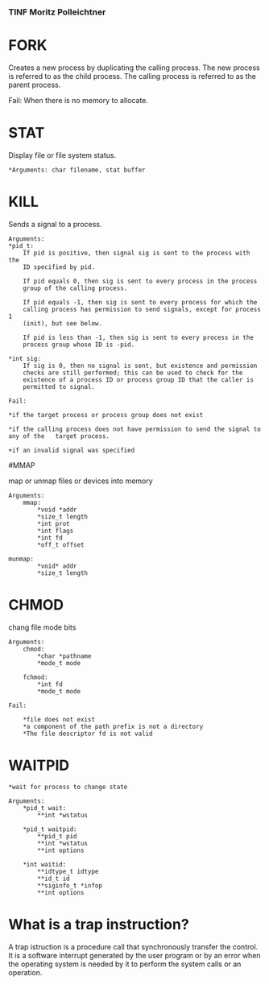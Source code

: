 ### TINF Moritz Polleichtner

# FORK

Creates a new process by duplicating the calling process. The new process is referred to as the child process. The calling process is referred to as the parent process.

Fail: When there is no memory to allocate.


# STAT

Display file or file system status.

	*Arguments: char filename, stat buffer


# KILL

Sends a signal to a process.

	Arguments:
	*pid_t:  
	    If pid is positive, then signal sig is sent to the process with the
        ID specified by pid.

        If pid equals 0, then sig is sent to every process in the process
        group of the calling process.

        If pid equals -1, then sig is sent to every process for which the
        calling process has permission to send signals, except for process 1
        (init), but see below.

        If pid is less than -1, then sig is sent to every process in the
        process group whose ID is -pid.

	*int sig:
	    If sig is 0, then no signal is sent, but existence and permission
       	checks are still performed; this can be used to check for the
       	existence of a process ID or process group ID that the caller is
       	permitted to signal.

	Fail:

	*if the target process or process group does not exist

	*if the calling process does not have permission to send the signal to any of the 	target process.

	+if an invalid signal was specified


#MMAP

map or unmap files or devices into memory

	Arguments:
		mmap:
			*void *addr
			*size_t length
			*int prot
			*int flags
			*int fd
			*off_t offset

	munmap:
			*void* addr
			*size_t length

# CHMOD

chang file mode bits

	Arguments:
		chmod:
			*char *pathname
			*mode_t mode

		fchmod:
			*int fd
			*mode_t mode

	Fail:

		*file does not exist
		*a component of the path prefix is not a directory
		*The file descriptor fd is not valid


# WAITPID

    *wait for process to change state

	Arguments:
		*pid_t wait:
			**int *wstatus

		*pid_t waitpid:
			**pid_t pid
			**int *wstatus
			**int options

		*int waitid:
			**idtype_t idtype
			**id_t id
			**siginfo_t *infop
			**int options


# What is a trap instruction?

A trap istruction is a procedure call that synchronously transfer the control. It is a software interrupt generated by the user program or by an error when the operating system is needed by it to perform the system calls or an operation.
